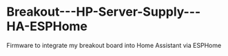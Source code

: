 # Breakout---HP-Server-Supply---HA-ESPHome
Firmware to integrate my breakout board into Home Assistant via ESPHome

